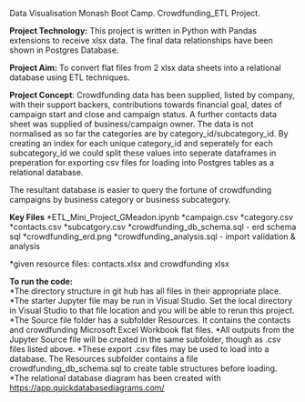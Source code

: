 Data Visualisation Monash Boot Camp. Crowdfunding_ETL Project. 

**Project Technology:**
                     This project is written in Python with Pandas extensions to receive xlsx data.
                     The final data relationships have been shown in Postgres Database.

**Project Aim:** 
To convert flat files from 2 xlsx data sheets into a relational database using ETL techniques.

**Project Concept**: 
Crowdfunding data has been supplied,  listed by company, with their support backers, contributions towards financial goal, dates of campaign start and close and campaign status. A further contacts data sheet was supplied of business/campaign owner. The data is not normalised as so far the categories are by category_id/subcategory_id. By creating an index for each unique category_id and seperately for each subcategory_id we could split these values into seperate dataframes in preperation for exporting csv files for loading into Postgres tables as a relational database.

The resultant database is easier to query the fortune of crowdfunding campaigns by business category or business subcategory.

**Key Files**
   *ETL_Mini_Project_GMeadon.ipynb
   *campaign.csv 
   *category.csv
   *contacts.csv
   *subcatgory.csv
   *crowdfunding_db_schema.sql - erd schema sql
   *crowdfunding_erd.png
   *crowdfunding_analysis.sql - import validation & analysis

   *given resource files: contacts.xlsx and crowdfunding xlsx

**To run the code:**  
  *The directory structure in git hub has all files in their appropriate place.
  *The starter Jupyter file may be run in Visual Studio. Set the local directory in Visual Studio to that file location and you will be able to rerun this            project.
  *The Source file folder has a subfolder Resources. It contains the contacts and crowdfunding Microsoft Excel Workbook flat files. 
  *All outputs from the Jupyter Source file will be created in the same subfolder, though as .csv files listed above.
  *These export .csv files may be used to load into a database. The Resources subfolder contains a file crowdfunding_db_schema.sql to create table structures        before loading.
  *The relational database diagram has been created with https://app.quickdatabasediagrams.com/


